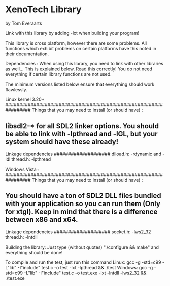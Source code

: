 # XenoTech Library
by Tom Everaarts

Link with this library by adding -lxt when building your program!

This library is cross platform, however there are some problems.
All functions which exhibit problems on certain platforms have this noted in their documentation.

Dependencies :
When using this library, you need to link with other libraries as well... This is explained below.
Read this correctly! You do not need everything if certain library functions are not used.

The minimum versions listed below ensure that everything should work flawlessly.

Linux kernel 3.20+
#################################################################
Things that you may need to install (or should have) : 

libsdl2-* for all SDL2 linker options.
You should be able to link with -lpthread and -lGL, but your system should have these already!
-----------------------------------------------------------------
Linkage dependencies
####################
dlload.h: -rdynamic and -ldl
thread.h: -lpthread

Windows Vista+
#################################################################
Things that you may need to install (or should have) : 

You should have a ton of SDL2 DLL files bundled with your application so you can run them (Only for xtgl).
Keep in mind that there is a difference between x86 and x64.
-----------------------------------------------------------------
Linkage dependencies
####################
socket.h: -lws2_32
thread.h: -lntdll

Building the library: Just type (without quotes) "./configure && make" and everything should be done!

To compile and run the test, just run this command
Linux: 		gcc -g -std=c99 -L"lib" -I"include" test.c -o test -lxt -lpthread && ./test
Windows: 	gcc -g -std=c99 -L"lib" -I"include" test.c -o test.exe -lxt -lntdll -lws2_32 && ./test.exe
